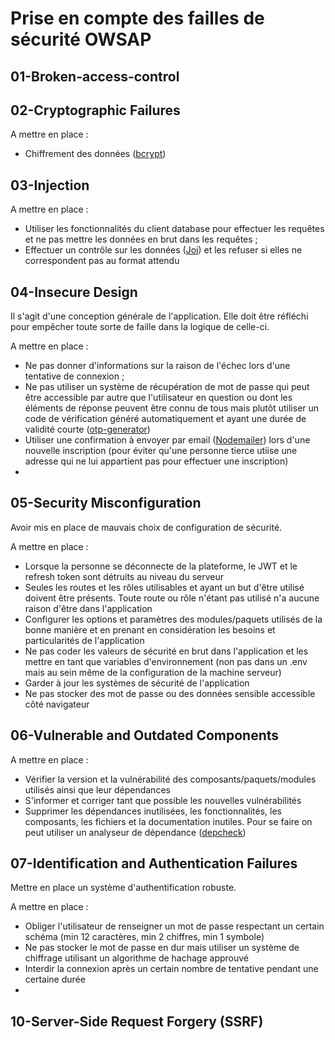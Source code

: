 # Prise en compte des failles de sécurité OWSAP

## 01-Broken-access-control

## 02-Cryptographic Failures

A mettre en place :

- Chiffrement des données ([bcrypt](https://www.npmjs.com/package/bcrypt))

## 03-Injection

A mettre en place :

- Utiliser les fonctionnalités du client database pour effectuer les requêtes et ne pas mettre les données en brut dans les requêtes ;
- Effectuer un contrôle sur les données ([Joi](https://www.npmjs.com/package/joi)) et les refuser si elles ne correspondent pas au format attendu

## 04-Insecure Design

Il s'agit d'une conception générale de l'application. Elle doit être réfléchi pour empêcher toute sorte de faille dans la logique de celle-ci.

A mettre en place :

- Ne pas donner d'informations sur la raison de l'échec lors d'une tentative de connexion ;
- Ne pas utiliser un système de récupération de mot de passe qui peut être accessible par autre que l'utilisateur en question ou dont les éléments de réponse peuvent être connu de tous mais plutôt utiliser un code de vérification généré automatiquement et ayant une durée de validité courte ([otp-generator](https://www.npmjs.com/package/otp-generator?activeTab=readme))
- Utiliser une confirmation à envoyer par email ([Nodemailer](https://www.nodemailer.com/)) lors d'une nouvelle inscription (pour éviter qu'une personne tierce utiise une adresse qui ne lui appartient pas pour effectuer une inscription)
- 

## 05-Security Misconfiguration

Avoir mis en place de mauvais choix de configuration de sécurité.

A mettre en place :

- Lorsque la personne se déconnecte de la plateforme, le JWT et le refresh token sont détruits au niveau du serveur
- Seules les routes et les rôles utilisables et ayant un but d'être utilisé doivent être présents. Toute route ou rôle n'étant pas utilisé n'a aucune raison d'être dans l'application
- Configurer les options et paramètres des modules/paquets utilisés de la bonne manière et en prenant en considération les besoins et particularités de l'application
- Ne pas coder les valeurs de sécurité en brut dans l'application et les mettre en tant que variables d'environnement (non pas dans un .env mais au sein même de la configuration de la machine serveur)
- Garder à jour les systèmes de sécurité de l'application
- Ne pas stocker des mot de passe ou des données sensible accessible côté navigateur

## 06-Vulnerable and Outdated Components

A mettre en place :

- Vérifier la version et la vulnérabilité des composants/paquets/modules utilisés ainsi que leur dépendances
- S'informer et corriger tant que possible les nouvelles vulnérabilités
- Supprimer les dépendances inutilisées, les fonctionnalités, les composants, les fichiers et la documentation inutiles. Pour se faire on peut utiliser un analyseur de dépendance ([depcheck](https://www.npmjs.com/package/depcheck))

## 07-Identification and Authentication Failures

Mettre en place un système d'authentification robuste.

A mettre en place :

- Obliger l'utilisateur de renseigner un mot de passe respectant un certain schéma (min 12 caractères, min 2 chiffres, min 1 symbole)
- Ne pas stocker le mot de passe en dur mais utiliser un système de chiffrage utilisant un algorithme de hachage approuvé
- Interdir la connexion après un certain nombre de tentative pendant une certaine durée
- 

## 10-Server-Side Request Forgery (SSRF)